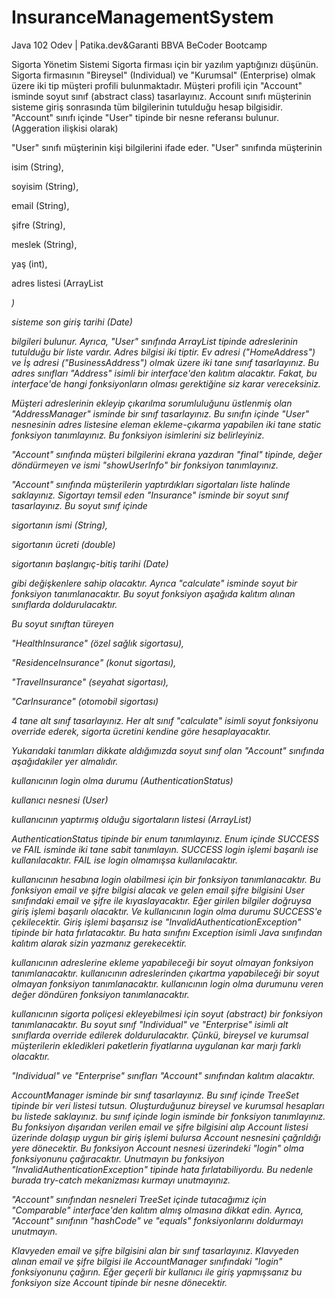 # InsuranceManagementSystem
Java 102 Odev | Patika.dev&amp;Garanti BBVA BeCoder Bootcamp

Sigorta Yönetim Sistemi
Sigorta firması için bir yazılım yaptığınızı düşünün. Sigorta firmasının "Bireysel" (Individual) ve "Kurumsal" (Enterprise) olmak üzere iki tip müşteri profili bulunmaktadır. Müşteri profili için "Account" isminde soyut sınıf (abstract class) tasarlayınız. Account sınıfı müşterinin sisteme giriş sonrasında tüm bilgilerinin tutulduğu hesap bilgisidir. "Account" sınıfı içinde "User" tipinde bir nesne referansı bulunur. (Aggeration ilişkisi olarak)



"User" sınıfı müşterinin kişi bilgilerini ifade eder. "User" sınıfında müşterinin



isim (String),


soyisim (String),


email (String),


şifre (String),


meslek (String),


yaş (int),


adres listesi (ArrayList<Address>)


sisteme son giriş tarihi (Date)


bilgileri bulunur. Ayrıca, "User" sınıfında ArrayList tipinde adreslerinin tutulduğu bir liste vardır. Adres bilgisi iki tiptir. Ev adresi ("HomeAddress") ve İş adresi ("BusinessAddress") olmak üzere iki tane sınıf tasarlayınız. Bu adres sınıfları "Address" isimli bir interface'den kalıtım alacaktır. Fakat, bu interface'de hangi fonksiyonların olması gerektiğine siz karar vereceksiniz.



Müşteri adreslerinin ekleyip çıkarılma sorumluluğunu üstlenmiş olan "AddressManager" isminde bir sınıf tasarlayınız. Bu sınıfın içinde "User" nesnesinin adres listesine eleman ekleme-çıkarma yapabilen iki tane static fonksiyon tanımlayınız. Bu fonksiyon isimlerini siz belirleyiniz.



"Account" sınıfında müşteri bilgilerini ekrana yazdıran "final" tipinde, değer döndürmeyen ve ismi "showUserInfo" bir fonksiyon tanımlayınız.



"Account" sınıfında müşterilerin yaptırdıkları sigortaları liste halinde saklayınız. Sigortayı temsil eden "Insurance" isminde bir soyut sınıf tasarlayınız. Bu soyut sınıf içinde



sigortanın ismi (String),


sigortanın ücreti (double)


sigortanın başlangıç-bitiş tarihi (Date)


gibi değişkenlere sahip olacaktır. Ayrıca "calculate" isminde soyut bir fonksiyon tanımlanacaktır. Bu soyut fonksiyon aşağıda kalıtım alınan sınıflarda doldurulacaktır.



Bu soyut sınıftan türeyen



"HealthInsurance" (özel sağlık sigortasu),


"ResidenceInsurance" (konut sigortası),


"TravelInsurance" (seyahat sigortası),


"CarInsurance" (otomobil sigortası)


4 tane alt sınıf tasarlayınız. Her alt sınıf "calculate" isimli soyut fonksiyonu override ederek, sigorta ücretini kendine göre hesaplayacaktır.



Yukarıdaki tanımları dikkate aldığımızda soyut sınıf olan "Account" sınıfında aşağıdakiler yer almalıdır.



kullanıcının login olma durumu (AuthenticationStatus)


kullanıcı nesnesi (User)


kullanıcının yaptırmış olduğu sigortaların listesi (ArrayList)


AuthenticationStatus tipinde bir enum tanımlayınız. Enum içinde SUCCESS ve FAIL isminde iki tane sabit tanımlayın. SUCCESS login işlemi başarılı ise kullanılacaktır. FAIL ise login olmamışsa kullanılacaktır.


kullanıcının hesabına login olabilmesi için bir fonksiyon tanımlanacaktır. Bu fonksiyon email ve şifre bilgisi alacak ve gelen email şifre bilgisini User sınıfındaki email ve şifre ile kıyaslayacaktır. Eğer girilen bilgiler doğruysa giriş işlemi başarılı olacaktır. Ve kullanıcının login olma durumu SUCCESS'e çekilecektir. Giriş işlemi başarısız ise "InvalidAuthenticationException" tipinde bir hata fırlatacaktır. Bu hata sınıfını Exception isimli Java sınıfından kalıtım alarak sizin yazmanız gerekecektir.


kullanıcının adreslerine ekleme yapabileceği bir soyut olmayan fonksiyon tanımlanacaktır. kullanıcının adreslerinden çıkartma yapabileceği bir soyut olmayan fonksiyon tanımlanacaktır. kullanıcının login olma durumunu veren değer döndüren fonksiyon tanımlanacaktır.


kullanıcının sigorta poliçesi ekleyebilmesi için soyut (abstract) bir fonksiyon tanımlanacaktır. Bu soyut sınıf "Individual" ve "Enterprise" isimli alt sınıflarda override edilerek doldurulacaktır. Çünkü, bireysel ve kurumsal müşterilerin ekledikleri paketlerin fiyatlarına uygulanan kar marjı farklı olacaktır.


"Individual" ve "Enterprise" sınıfları "Account" sınıfından kalıtım alacaktır.



AccountManager isminde bir sınıf tasarlayınız. Bu sınıf içinde TreeSet tipinde bir veri listesi tutsun. Oluşturduğunuz bireysel ve kurumsal hesapları bu listede saklayınız. bu sınıf içinde login isminde bir fonksiyon tanımlayınız. Bu fonksiyon dışarıdan verilen email ve şifre bilgisini alıp Account listesi üzerinde dolaşıp uygun bir giriş işlemi bulursa Account nesnesini çağrıldığı yere dönecektir. Bu fonksiyon Account nesnesi üzerindeki "login" olma fonksiyonunu çağıracaktır. Unutmayın bu fonksiyon "InvalidAuthenticationException" tipinde hata fırlatabiliyordu. Bu nedenle burada try-catch mekanizması kurmayı unutmayınız.



"Account" sınıfından nesneleri TreeSet içinde tutacağımız için "Comparable" interface'den kalıtım almış olmasına dikkat edin. Ayrıca, "Account" sınıfının "hashCode" ve "equals" fonksiyonlarını doldurmayı unutmayın.



Klavyeden email ve şifre bilgisini alan bir sınıf tasarlayınız. Klavyeden alınan email ve şifre bilgisi ile AccountManager sınıfındaki "login" fonksiyonunu çağırın. Eğer geçerli bir kullanıcı ile giriş yapmışsanız bu fonksiyon size Account tipinde bir nesne dönecektir.
